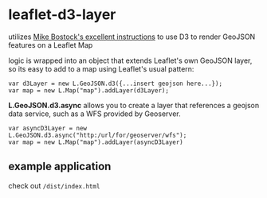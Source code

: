 # leaflet-d3-layer
utilizes [Mike Bostock's excellent instructions](http://bost.ocks.org/mike/leaflet/) to use D3 to render GeoJSON features on a Leaflet Map

logic is wrapped into an object that extends Leaflet's own GeoJSON layer, so its easy to add to a map using Leaflet's usual pattern:

    var d3Layer = new L.GeoJSON.d3({...insert geojson here...});
    var map = new L.Map("map").addLayer(d3Layer);
    
**L.GeoJSON.d3.async** allows you to create a layer that references a geojson data service, such as a WFS provided by Geoserver.

    var asyncD3Layer = new L.GeoJSON.d3.async("http:/url/for/geoserver/wfs");
    var map = new L.Map("map").addLayer(asyncD3Layer)
    
## example application
check out `/dist/index.html`
